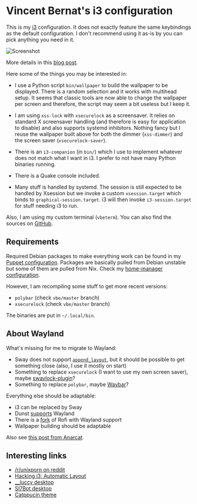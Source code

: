 # Vincent Bernat's i3 configuration

This is my [i3](https://i3wm) configuration. It does not exactly
feature the same keybindings as the default configuration. I don't
recommend using it as-is by you can pick anything you need in it.

![Screenshot](https://d1g3mdmxf8zbo9.cloudfront.net/images/i3/desktop@1x.jpg)

More details in this [blog post](https://vincent.bernat.ch/en/blog/2021-i3-window-manager).

Here some of the things you may be interested in:

 - I use a Python script `bin/wallpaper` to build the wallpaper
   to be displayed. There is a random selection and it works with
   multihead setup. It seems that classic tools are now able to change
   the wallpaper per screen and therefore, the script may seem a bit
   useless but I keep it.

 - I am using `xss-lock` with `xsecurelock` as a screensaver. It
   relies on standard X screensaver handling (and therefore is easy
   for application to disable) and also supports systemd inhibitors.
   Nothing fancy but I reuse the wallpaper built above for both the
   dimmer (`xss-dimmer`) and the screen saver (`xsecurelock-saver`).

 - There is an `i3-companion` (in `bin/`) which I use to implement
   whatever does not match what I want in i3. I prefer to not have
   many Python binaries running.

 - There is a Quake console included.

 - Many stuff is handled by systemd. The session is still expected to
   be handled by Xsession but we invoke a custom `xsession.target`
   which binds to `graphical-session.target`. i3 will then invoke
   `i3-session.target` for stuff needing i3 to run.

Also, I am using my custom terminal (`vbeterm`). You can also find the
sources on [GitHub](https://github.com/vincentbernat/vbeterm).

## Requirements

Required Debian packages to make everything work can be found in my
[Puppet configuration][]. Packages are basically pulled from Debian
unstable but some of them are pulled from Nix. Check my [home-manager
configuration][].

[Puppet configuration]: https://github.com/vincentbernat/puppet-workstation/blob/master/local-modules/desktop/manifests/i3.pp
[home-manager configuration]: https://github.com/vincentbernat/homemanager-configuration

However, I am recompiling some stuff to get more recent versions:

 - `polybar` (check `vbe/master` branch)
 - `xsecurelock` (check `vbe/master` branch)

The binaries are put in `~/.local/bin`.

## About Wayland

What's missing for me to migrate to Wayland:

 - Sway does not support
   [`append_layout`](https://github.com/swaywm/sway/issues/1005), but it should
   be possible to get something close (also, I use it mostly on start)
 - Something to replace `xsecurelock` (I want to use my own screen saver), maybe
   [swaylock-plugin](https://github.com/mstoeckl/swaylock-plugin)?
 - Something to replace `polybar`, maybe [Waybar](https://github.com/Alexays/Waybar)?

Everything else should be adaptable:

 - i3 can be replaced by Sway
 - Dunst [supports](https://github.com/dunst-project/dunst/issues/264) Wayland
 - There is a [fork](https://github.com/lbonn/rofi) of Rofi with Wayland support
 - Wallpaper building should be adaptable

Also see [this post from Anarcat](https://anarc.at/software/desktop/wayland/).

## Interesting links

 - [/r/unixporn on reddit](https://www.reddit.com/r/unixporn/search?q=i3&restrict_sr=1)
 - [Hacking i3: Automatic Layout](https://aduros.com/blog/hacking-i3-automatic-layout/)
 - [__luccy desktop](https://www.reddit.com/r/unixporn/comments/odlf79/i3gaps_simple_minimal_round/)
 - [SI7Bot desktop](https://github.com/cosmicraccoon/thinky-nature-dots)
 - [Catppucin theme](https://github.com/catppuccin/catppuccin)
